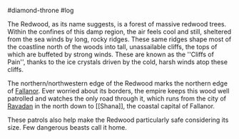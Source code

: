 #diamond-throne #log

The Redwood, as its name suggests, is a forest of massive redwood trees. Within the confines of this damp region, the air feels cool and still, sheltered from the sea winds by long, rocky ridges. These same ridges shape most of the coastline north of the woods into tall, unassailable cliffs, the tops of which are buffeted by strong winds. These are known as the ''Cliffs of Pain'', thanks to the ice crystals driven by the cold, harsh winds atop these cliffs.
The northern/northwestern edge of the Redwood marks the northern edge of [Fallanor](Fallanor.md). Ever worried about its borders, the empire keeps this wood well patrolled and watches the only road
through it, which runs from the city of [Ravadan](Ravadan.md) in the north down to [[Shana]], the coastal capital of Fallanor.
These patrols also help make the Redwood particularly safe considering its size. Few dangerous beasts call it home.
